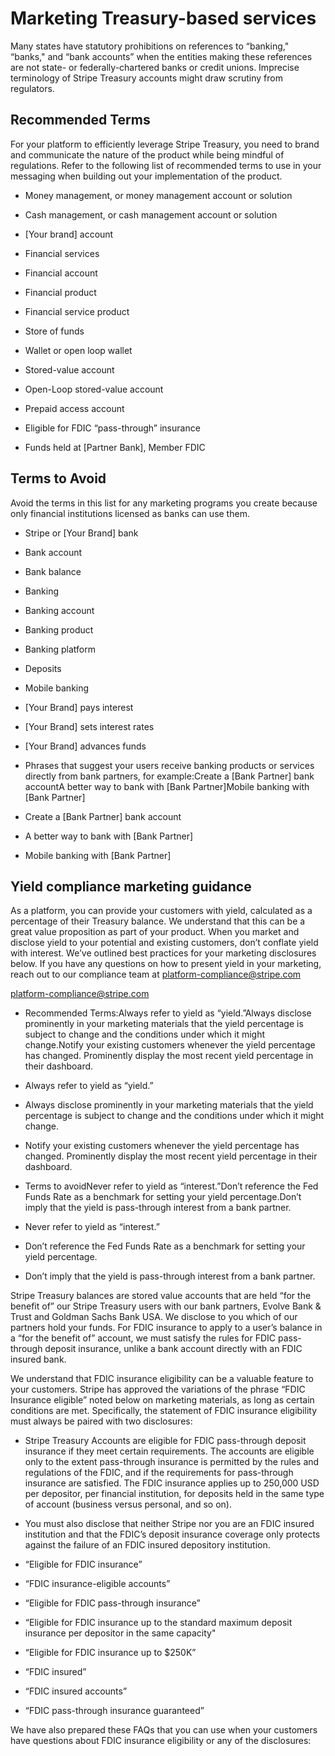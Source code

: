 # Marketing Treasury-based services

Many states have statutory prohibitions on references to “banking," “banks," and “bank accounts” when the entities making these references are not state- or federally-chartered banks or credit unions. Imprecise terminology of Stripe Treasury accounts might draw scrutiny from regulators.

## Recommended Terms

For your platform to efficiently leverage Stripe Treasury, you need to brand and communicate the nature of the product while being mindful of regulations. Refer to the following list of recommended terms to use in your messaging when building out your implementation of the product.

- Money management, or money management account or solution

- Cash management, or cash management account or solution

- [Your brand] account

- Financial services

- Financial account

- Financial product

- Financial service product

- Store of funds

- Wallet or open loop wallet

- Stored-value account

- Open-Loop stored-value account

- Prepaid access account

- Eligible for FDIC “pass-through” insurance

- Funds held at [Partner Bank], Member FDIC

## Terms to Avoid

Avoid the terms in this list for any marketing programs you create because only financial institutions licensed as banks can use them.

- Stripe or [Your Brand] bank

- Bank account

- Bank balance

- Banking

- Banking account

- Banking product

- Banking platform

- Deposits

- Mobile banking

- [Your Brand] pays interest

- [Your Brand] sets interest rates

- [Your Brand] advances funds

- Phrases that suggest your users receive banking products or services directly from bank partners, for example:Create a [Bank Partner] bank accountA better way to bank with [Bank Partner]Mobile banking with [Bank Partner]

- Create a [Bank Partner] bank account

- A better way to bank with [Bank Partner]

- Mobile banking with [Bank Partner]

## Yield compliance marketing guidance

As a platform, you can provide your customers with yield, calculated as a percentage of their Treasury balance. We understand that this can be a great value proposition as part of your product. When you market and disclose yield to your potential and existing customers, don’t conflate yield with interest. We’ve outlined best practices for your marketing disclosures below. If you have any questions on how to present yield in your marketing, reach out to our compliance team at platform-compliance@stripe.com

[platform-compliance@stripe.com](mailto:platform-compliance@stripe.com)

- Recommended Terms:Always refer to yield as “yield.”Always disclose prominently in your marketing materials that the yield percentage is subject to change and the conditions under which it might change.Notify your existing customers whenever the yield percentage has changed. Prominently display the most recent yield percentage in their dashboard.

- Always refer to yield as “yield.”

- Always disclose prominently in your marketing materials that the yield percentage is subject to change and the conditions under which it might change.

- Notify your existing customers whenever the yield percentage has changed. Prominently display the most recent yield percentage in their dashboard.

- Terms to avoidNever refer to yield as “interest.”Don’t reference the Fed Funds Rate as a benchmark for setting your yield percentage.Don’t imply that the yield is pass-through interest from a bank partner.

- Never refer to yield as “interest.”

- Don’t reference the Fed Funds Rate as a benchmark for setting your yield percentage.

- Don’t imply that the yield is pass-through interest from a bank partner.

Stripe Treasury balances are stored value accounts that are held “for the benefit of” our Stripe Treasury users with our bank partners, Evolve Bank & Trust and Goldman Sachs Bank USA. We disclose to you which of our partners hold your funds. For FDIC insurance to apply to a user’s balance in a “for the benefit of” account, we must satisfy the rules for FDIC pass-through deposit insurance, unlike a bank account directly with an FDIC insured bank.

We understand that FDIC insurance eligibility can be a valuable feature to your customers. Stripe has approved the variations of the phrase “FDIC Insurance eligible” noted below on marketing materials, as long as certain conditions are met.  Specifically, the statement of FDIC insurance eligibility must always be paired with two disclosures:

- Stripe Treasury Accounts are eligible for FDIC pass-through deposit insurance if they meet certain requirements. The accounts are eligible only to the extent pass-through insurance is permitted by the rules and regulations of the FDIC, and if the requirements for pass-through insurance are satisfied.  The FDIC insurance applies up to 250,000 USD per depositor, per financial institution, for deposits held in the same type of account (business versus personal, and so on).

- You must also disclose that neither Stripe nor you are an FDIC insured institution and that the FDIC’s deposit insurance coverage only protects against the failure of an FDIC insured depository institution.

- “Eligible for FDIC insurance”

- “FDIC insurance-eligible accounts”

- “Eligible for FDIC pass-through insurance”

- “Eligible for FDIC insurance up to the standard maximum deposit insurance per depositor in the same capacity"

- “Eligible for FDIC insurance up to $250K”

- “FDIC insured”

- “FDIC insured accounts”

- “FDIC pass-through insurance guaranteed”

We have also prepared these FAQs that you can use when your customers have questions about FDIC insurance eligibility or any of the disclosures:
